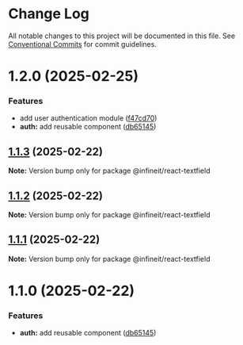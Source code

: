 # Change Log

All notable changes to this project will be documented in this file.
See [Conventional Commits](https://conventionalcommits.org) for commit guidelines.

# 1.2.0 (2025-02-25)


### Features

* add user authentication module ([f47cd70](https://github.com/dharmesh-r-patel/react-monorepo/commit/f47cd7010f0eb7a1a78b5acf17f2bbe68360c5c0))
* **auth:** add reusable component ([db65145](https://github.com/dharmesh-r-patel/react-monorepo/commit/db65145f2b334ebccf66660f0905ee4031e5d0c4))





## [1.1.3](https://github.com/dharmesh-r-patel/react-monorepo/compare/@infineit/react-textfield@1.1.2...@infineit/react-textfield@1.1.3) (2025-02-22)

**Note:** Version bump only for package @infineit/react-textfield





## [1.1.2](https://github.com/dharmesh-r-patel/react-monorepo/compare/@infineit/react-textfield@1.1.1...@infineit/react-textfield@1.1.2) (2025-02-22)

**Note:** Version bump only for package @infineit/react-textfield





## [1.1.1](https://github.com/dharmesh-r-patel/react-monorepo/compare/@infineit/react-textfield@1.1.0...@infineit/react-textfield@1.1.1) (2025-02-22)

**Note:** Version bump only for package @infineit/react-textfield





# 1.1.0 (2025-02-22)


### Features

* **auth:** add reusable component ([db65145](https://github.com/dharmesh-r-patel/react-monorepo/commit/db65145f2b334ebccf66660f0905ee4031e5d0c4))
